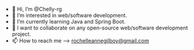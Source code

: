- 👋 Hi, I’m @Chelly-rg
- 👀 I’m interested in web/software development.
- 🌱 I’m currently learning Java and Spring Boot.
- 💞️ I want to collaborate on any open-source web/software development project.
- 📫 How to reach me --> rochelleannegilboy@gmail.com

<!---
Chelly-rg/Chelly-rg is a ✨ special ✨ repository because its `README.md` (this file) appears on your GitHub profile.
You can click the Preview link to take a look at your changes.
--->
